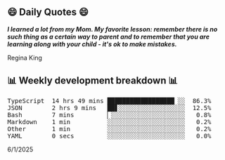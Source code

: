 ## 😄 Daily Quotes 😄

_**I learned a lot from my Mom. My favorite lesson: remember there is no such thing as a certain way to parent and to remember that you are learning along with your child - it's ok to make mistakes.**_

Regina King



## 📊 Weekly development breakdown 📊

<pre>TypeScript  14 hrs 49 mins ██████████████████▏░░  86.3%
JSON        2 hrs 9 mins   ██▋░░░░░░░░░░░░░░░░░░  12.5%
Bash        7 mins         ▏░░░░░░░░░░░░░░░░░░░░   0.8%
Markdown    1 min          ░░░░░░░░░░░░░░░░░░░░░   0.2%
Other       1 min          ░░░░░░░░░░░░░░░░░░░░░   0.2%
YAML        0 secs         ░░░░░░░░░░░░░░░░░░░░░   0.0%</pre>

6/1/2025